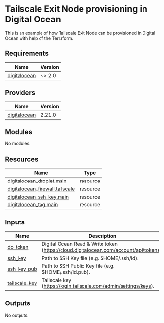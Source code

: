 # Tailscale Exit Node provisioning in Digital Ocean

This is an example of how Tailscale Exit Node can be provisioned in Digital Ocean with help of the Terraform.

<!-- BEGIN_TF_DOCS -->
## Requirements

| Name | Version |
|------|---------|
| <a name="requirement_digitalocean"></a> [digitalocean](#requirement\_digitalocean) | ~> 2.0 |

## Providers

| Name | Version |
|------|---------|
| <a name="provider_digitalocean"></a> [digitalocean](#provider\_digitalocean) | 2.21.0 |

## Modules

No modules.

## Resources

| Name | Type |
|------|------|
| [digitalocean_droplet.main](https://registry.terraform.io/providers/digitalocean/digitalocean/latest/docs/resources/droplet) | resource |
| [digitalocean_firewall.tailscale](https://registry.terraform.io/providers/digitalocean/digitalocean/latest/docs/resources/firewall) | resource |
| [digitalocean_ssh_key.main](https://registry.terraform.io/providers/digitalocean/digitalocean/latest/docs/resources/ssh_key) | resource |
| [digitalocean_tag.main](https://registry.terraform.io/providers/digitalocean/digitalocean/latest/docs/resources/tag) | resource |

## Inputs

| Name | Description | Type | Default | Required |
|------|-------------|------|---------|:--------:|
| <a name="input_do_token"></a> [do\_token](#input\_do\_token) | Digital Ocean Read & Write token (https://cloud.digitalocean.com/account/api/tokens). | `string` | n/a | yes |
| <a name="input_ssh_key"></a> [ssh\_key](#input\_ssh\_key) | Path to SSH Key file (e.g. $HOME/.ssh/id). | `string` | n/a | yes |
| <a name="input_ssh_key_pub"></a> [ssh\_key\_pub](#input\_ssh\_key\_pub) | Path to SSH Public Key file (e.g. $HOME/.ssh/id.pub). | `string` | n/a | yes |
| <a name="input_tailscale_key"></a> [tailscale\_key](#input\_tailscale\_key) | Tailscale key (https://login.tailscale.com/admin/settings/keys). | `string` | n/a | yes |

## Outputs

No outputs.
<!-- END_TF_DOCS -->
